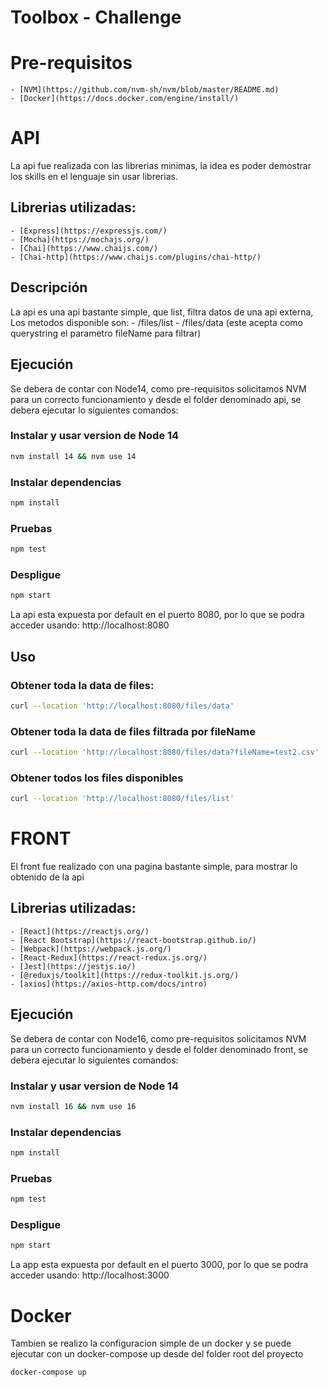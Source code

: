 # Toolbox - Challenge

# Pre-requisitos
    - [NVM](https://github.com/nvm-sh/nvm/blob/master/README.md)
    - [Docker](https://docs.docker.com/engine/install/)

# API
La api fue realizada con las librerias minimas, la idea es poder demostrar los skills en el lenguaje sin usar librerias.

## Librerias utilizadas:
    - [Express](https://expressjs.com/)
    - [Mocha](https://mochajs.org/)
    - [Chai](https://www.chaijs.com/)
    - [Chai-http](https://www.chaijs.com/plugins/chai-http/)
    
## Descripción
La api es una api bastante simple, que list, filtra datos de una api externa, Los metodos disponible son:
    - /files/list
    - /files/data (este acepta como querystring el parametro fileName para filtrar)
        
        
## Ejecución
Se debera de contar con Node14, como pre-requisitos solicitamos NVM para un correcto funcionamiento y desde el folder denominado api, se debera ejecutar lo siguientes comandos:

### Instalar y usar version de Node 14
```bash
nvm install 14 && nvm use 14
```
### Instalar dependencias
```bash
npm install
```
### Pruebas
```bash
npm test
```
### Despligue
```bash
npm start
```
La api esta expuesta por default en el puerto 8080, por lo que se podra acceder usando: http://localhost:8080

## Uso

### Obtener toda la data de files:
```bash
curl --location 'http://localhost:8080/files/data'
```

### Obtener toda la data de files filtrada por fileName
```bash
curl --location 'http://localhost:8080/files/data?fileName=test2.csv'
```

### Obtener todos los files disponibles
```bash
curl --location 'http://localhost:8080/files/list'
```

# FRONT
El front fue realizado con una pagina bastante simple, para mostrar lo obtenido de la api

## Librerias utilizadas:
    - [React](https://reactjs.org/)
    - [React Bootstrap](https://react-bootstrap.github.io/)
    - [Webpack](https://webpack.js.org/)
    - [React-Redux](https://react-redux.js.org/)
    - [Jest](https://jestjs.io/)
    - [@reduxjs/toolkit](https://redux-toolkit.js.org/)
    - [axios](https://axios-http.com/docs/intro)

## Ejecución
Se debera de contar con Node16, como pre-requisitos solicitamos NVM para un correcto funcionamiento y desde el folder denominado front, se debera ejecutar lo siguientes comandos:

### Instalar y usar version de Node 14
```bash
nvm install 16 && nvm use 16
```
### Instalar dependencias
```bash
npm install
```
### Pruebas
```bash
npm test
```
### Despligue
```bash
npm start
```
La app esta expuesta por default en el puerto 3000, por lo que se podra acceder usando: http://localhost:3000

# Docker

Tambien se realizo la configuracion simple de un docker y se puede ejecutar con un docker-compose up desde del folder root del proyecto

```bash
docker-compose up
```
